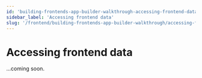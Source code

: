 ```yaml
---
id: 'building-frontends-app-builder-walkthrough-accessing-frontend-data'
sidebar_label: 'Accessing frontend data'
slug: '/frontend/building-frontends-app-builder-walkthrough/accessing-frontend-data'
---
```


# Accessing frontend data

...coming soon.
